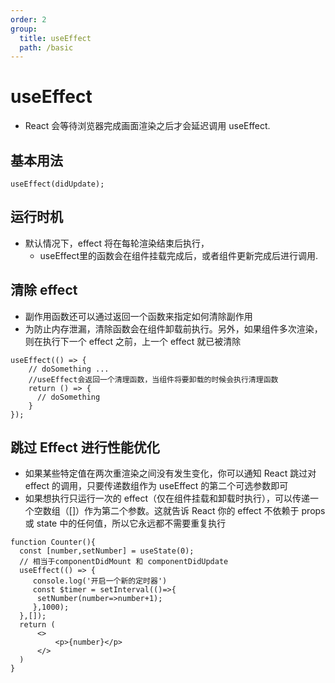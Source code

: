 ```yaml
---
order: 2
group:
  title: useEffect
  path: /basic
---
```

# useEffect
-  React 会等待浏览器完成画面渲染之后才会延迟调用 useEffect.

## 基本用法
```
useEffect(didUpdate);
```

## 运行时机
- 默认情况下，effect 将在每轮渲染结束后执行，
  - useEffect里的函数会在组件挂载完成后，或者组件更新完成后进行调用.

## 清除 effect
- 副作用函数还可以通过返回一个函数来指定如何清除副作用
- 为防止内存泄漏，清除函数会在组件卸载前执行。另外，如果组件多次渲染，则在执行下一个 effect 之前，上一个 effect 就已被清除
```
useEffect(() => {
    // doSomething ...
    //useEffect会返回一个清理函数，当组件将要卸载的时候会执行清理函数
    return () => {
      // doSomething
    }
});

```

## 跳过 Effect 进行性能优化
- 如果某些特定值在两次重渲染之间没有发生变化，你可以通知 React 跳过对 effect 的调用，只要传递数组作为 useEffect 的第二个可选参数即可
- 如果想执行只运行一次的 effect（仅在组件挂载和卸载时执行），可以传递一个空数组（[]）作为第二个参数。这就告诉 React 你的 effect 不依赖于 props 或 state 中的任何值，所以它永远都不需要重复执行
```
function Counter(){
  const [number,setNumber] = useState(0);
  // 相当于componentDidMount 和 componentDidUpdate
  useEffect(() => {
     console.log('开启一个新的定时器')
     const $timer = setInterval(()=>{
      setNumber(number=>number+1);
     },1000);
  },[]);
  return (
      <>
          <p>{number}</p>
      </>
  )
}
```

<code src="./demo/demo1.jsx" />
